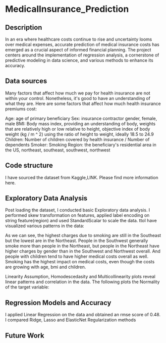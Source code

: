 # MedicalInsurance_Prediction

## Description
In an era where healthcare costs continue to rise and uncertainty looms over medical expenses, accurate prediction of medical insurance costs has emerged as a crucial aspect of informed financial planning. The project centers around the implementation of regression analysis, a cornerstone of predictive modeling in data science, and various methods to enhance its accuracy.

## Data sources
Many factors that affect how much we pay for health insurance are not within your control. Nonetheless, it's good to have an understanding of what they are. Here are some factors that affect how much health insurance premiums cost:

Age: age of primary beneficiary
Sex: insurance contractor gender, female, male
BMI: Body mass index, providing an understanding of body, weights that are relatively high or low relative to height, objective index of body weight (kg / m ^ 2) using the ratio of height to weight, ideally 18.5 to 24.9
Children: Number of children covered by health insurance / Number of dependents
Smoker: Smoking
Region: the beneficiary's residential area in the US, northeast, southeast, southwest, northwest

## Code structure
I have sourced the dataset from Kaggle,LINK. Please find more information here.
## Exploratory Data Analysis
Post loading the dataset, I conducted basic Exploratory data analysis. I performed skew transformation on features, applied label encoding on string feature(region) and used StandardScalar to scale the data. ttoI have visualized various patterns in the data: 

As we can see, the highest charges due to smoking are still in the Southeast but the lowest are in the Northeast. 
People in the Southwest generally smoke more than people in the Northeast, but people in the Northeast have higher charges by gender than in the Southwest and Northwest overall. And people with children tend to have higher medical costs overall as well.
Smoking has the highest impact on medical costs, even though the costs are growing with age, bmi and children.

Linearity Assumption, Homodescedasity and Multicollinearity plots reveal linear patterns and correlation in the data. The following plots the Normality of the target variable:

## Regression Models and Accuracy
I applied Linear Regression on the data and obtained an rmse score of 0.48. I compared Ridge, Lasso and ElasticNet Regularization methods

## Future Work